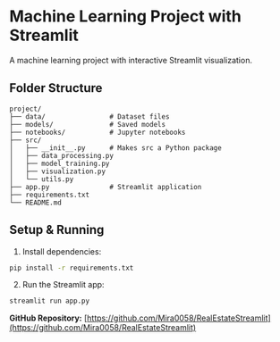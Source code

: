 # Machine Learning Project with Streamlit

A machine learning project with interactive Streamlit visualization.

## Folder Structure

```
project/
├── data/                # Dataset files
├── models/              # Saved models
├── notebooks/           # Jupyter notebooks
├── src/
│   ├── __init__.py      # Makes src a Python package
│   ├── data_processing.py
│   ├── model_training.py
│   ├── visualization.py
│   └── utils.py
├── app.py               # Streamlit application
├── requirements.txt
└── README.md
```

## Setup & Running

1. Install dependencies:
```bash
pip install -r requirements.txt
```

2. Run the Streamlit app:
```bash
streamlit run app.py
```
**GitHub Repository:** [https://github.com/Mira0058/RealEstateStreamlit](https://github.com/Mira0058/RealEstateStreamlit)

